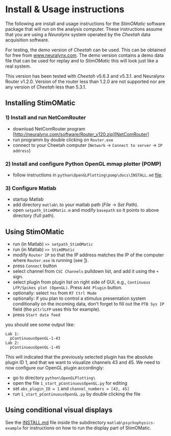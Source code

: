 # Install & Usage instructions #

The following are install and usage instructions for the *StimOMatic* software package that will run on the analysis computer. These instructions assume that you are using a *Neuralynx* system operated by the *Cheetah* data acquisition software.

For testing, the demo version of *Cheetah* can be used. This can be obtained for free from www.neuralynx.com. The demo version contains a demo data file that can be used for replay and to *StimOMatic* this will look just like a real system.

This version has been tested with *Cheetah* v5.6.3 and v5.3.1. and Neuralynx Router v1.2.0. Version of the router less than 1.2.0 are not supported nor are any version of *Cheetah* less than 5.3.1.

## Installing StimOMatic ##
### 1) Install and run NetComRouter ###

- download NetComRouter program [http://neuralynx.com/software/Router_v120.zip][NetComRouter] 
- run programm by double clicking on `Router.exe`
- connect to your Cheetah computer (`Network` -> `Connect to server` -> `IP address`)

### 2) Install and configure Python OpenGL mmap plotter (POMP) ###

- follow instructions in `python\OpenGLPlotting\pomp\docs\INSTALL.md` [file](python/OpenGLPlotting/pomp/docs/INSTALL.md).

### 3) Configure Matlab ###

- startup Matlab
- add directory  `matlab\` to your matlab path (*File* -> *Set Path*).
- open `setpath_StimOMatic.m` and modify `basepath` so it points to above directory (full path).


## Using StimOMatic ##
 
- run (in Matlab) `>> setpath_StimOMatic`
- run (in Matlab) `>> StimOMatic`
- modify `Router IP` so that the IP address matches the IP of the computer where `Router.exe` is running (see [1](#1-install-and-run-netcomrouter)).
- press `Connect` button
- select channel from `CSC Channels` pulldown list, and add it using the `+` sign. 
- select plugin from plugin list on right side of GUI, e.g., `Continuous LFP/Spikes plot (OpenGL)`. Press `Add Plugin` button.
- optionally: select `Yes` from `RT Ctrl Mode`
- optionally: if you plan to control a stimulus presentation system conditionally on the incoming data,
  don't forget to fill out the `PTB Sys IP` field (the `pCtrlLFP` uses this for example).
- press `Start data feed` 

you should see some output like:

    Lab 1: 
      pContinuousOpenGL-1-43
    Lab 2: 
      pContinuousOpenGL-1-45
  
This will indicated that the previously selected plugin has the absolute plugin ID 1, and that we want to visualize channels 43 and 45. We need to now configure our OpenGL plugin accordingly: 

- go to directory `python\OpenGLPlotting\`
- open the file `1_start_pContinuousOpenGL.py` for editing
- set `abs_plugin_ID = 1` and `channel_numbers = [43, 45]`
- run `1_start_pContinuousOpenGL.py` by double clicking the file


## Using conditional visual displays ##

See the [INSTALL.md](matlab/psychophysics-example/INSTALL.md) file inside the subdirectory `matlab\psychophysics-example` for instructions on how to run the display part of StimOMatic.

[NetComRouter]: http://neuralynx.com/software/Router_v120.zip


